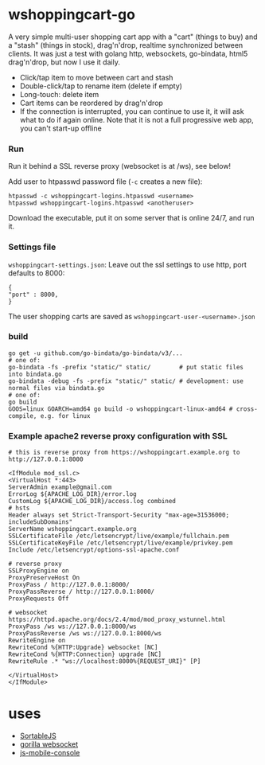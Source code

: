 # wshoppingcart-go

A very simple multi-user shopping cart app with a "cart" (things to buy) and a "stash" (things in stock), drag'n'drop, realtime synchronized between clients.
It was just a test with golang http, websockets, go-bindata, html5 drag'n'drop, but now I use it daily.

* Click/tap item to move between cart and stash
* Double-click/tap to rename item (delete if empty)
* Long-touch: delete item
* Cart items can be reordered by drag'n'drop
* If the connection is interrupted, you can continue to use it, it will ask what to do if again online. Note that it is not a full progressive web app, you can't start-up offline

### Run

Run it behind a SSL reverse proxy (websocket is at /ws), see below! 

Add user to htpasswd password file (`-c` creates a new file):

```
htpasswd -c wshoppingcart-logins.htpasswd <username>
htpasswd wshoppingcart-logins.htpasswd <anotheruser>
```

Download the executable, put it on some server that is online 24/7, and run it.


### Settings file 
`wshoppingcart-settings.json`: Leave out the ssl settings to use http, port defaults to 8000:
```
{
"port" : 8000,
}
```

The user shopping carts are saved as `wshoppingcart-user-<username>.json`


### build
```
go get -u github.com/go-bindata/go-bindata/v3/... 
# one of:
go-bindata -fs -prefix "static/" static/        # put static files into bindata.go
go-bindata -debug -fs -prefix "static/" static/ # development: use normal files via bindata.go
# one of:
go build
GOOS=linux GOARCH=amd64 go build -o wshoppingcart-linux-amd64 # cross-compile, e.g. for linux
```

### Example apache2 reverse proxy configuration with SSL
```
# this is reverse proxy from https://wshoppingcart.example.org to http://127.0.0.1:8000

<IfModule mod_ssl.c>
<VirtualHost *:443>
ServerAdmin example@gmail.com
ErrorLog ${APACHE_LOG_DIR}/error.log
CustomLog ${APACHE_LOG_DIR}/access.log combined
# hsts
Header always set Strict-Transport-Security "max-age=31536000; includeSubDomains"
ServerName wshoppingcart.example.org
SSLCertificateFile /etc/letsencrypt/live/example/fullchain.pem
SSLCertificateKeyFile /etc/letsencrypt/live/example/privkey.pem
Include /etc/letsencrypt/options-ssl-apache.conf

# reverse proxy
SSLProxyEngine on
ProxyPreserveHost On
ProxyPass / http://127.0.0.1:8000/
ProxyPassReverse / http://127.0.0.1:8000/
ProxyRequests Off

# websocket https://httpd.apache.org/docs/2.4/mod/mod_proxy_wstunnel.html
ProxyPass /ws ws://127.0.0.1:8000/ws
ProxyPassReverse /ws ws://127.0.0.1:8000/ws
RewriteEngine on
RewriteCond %{HTTP:Upgrade} websocket [NC]
RewriteCond %{HTTP:Connection} upgrade [NC]
RewriteRule .* "ws://localhost:8000%{REQUEST_URI}" [P]

</VirtualHost>
</IfModule>
```

# uses

* [SortableJS](https://github.com/SortableJS/Sortable)
* [gorilla websocket](github.com/gorilla/websocket)
* [js-mobile-console](http://b1narystudio.github.io/js-mobile-console/)
